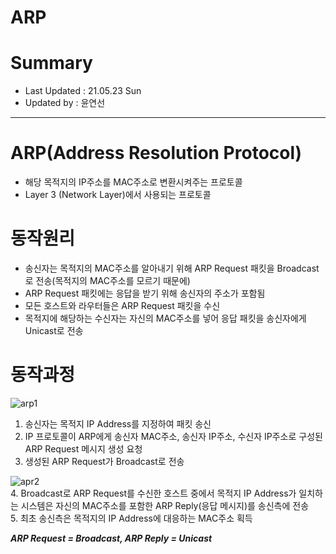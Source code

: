 ARP
=================================
# Summary
- Last Updated : 21.05.23 Sun   
- Updated by : 윤연선
-----------------------------------

# ARP(Address Resolution Protocol)
* 해당 목적지의 IP주소를 MAC주소로 변환시켜주는 프로토콜
* Layer 3 (Network Layer)에서 사용되는 프로토콜

# 동작원리
* 송신자는 목적지의 MAC주소를 알아내기 위해 ARP Request 패킷을 Broadcast로 전송(목적지의 MAC주소를 모르기 때문에) 
* ARP Request 패킷에는 응답을 받기 위해 송신자의 주소가 포함됨
* 모든 호스트와 라우터들은 ARP Request 패킷을 수신
* 목적지에 해당하는 수신자는 자신의 MAC주소를 넣어 응답 패킷을 송신자에게 Unicast로 전송

# 동작과정   
![arp1](https://user-images.githubusercontent.com/57285121/116058962-54fe9e00-a6bb-11eb-871f-4de7edfc0474.PNG)
1. 송신자는 목적지 IP Address를 지정하여 패킷 송신   
2. IP 프로토콜이 ARP에게 송신자 MAC주소, 송신자 IP주소, 수신자 IP주소로 구성된 ARP Request 메시지 생성 요청   
3. 생성된 ARP Request가 Broadcast로 전송  
 
![apr2](https://user-images.githubusercontent.com/57285121/116060350-c3902b80-a6bc-11eb-972e-7b49728906eb.PNG)   
4. Broadcast로 ARP Request를 수신한 호스트 중에서 목적지 IP Address가 일치하는 시스템은 자신의 MAC주소를 포함한 ARP Reply(응답 메시지)를 송신측에 전송   
5. 최초 송신측은 목적지의 IP Address에 대응하는 MAC주소 획득   


***ARP Request = Broadcast, ARP Reply = Unicast***
